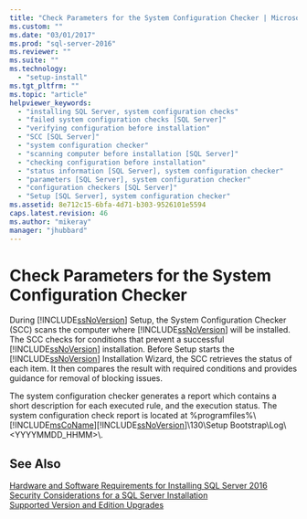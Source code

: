 ```yaml
---
title: "Check Parameters for the System Configuration Checker | Microsoft Docs"
ms.custom: ""
ms.date: "03/01/2017"
ms.prod: "sql-server-2016"
ms.reviewer: ""
ms.suite: ""
ms.technology: 
  - "setup-install"
ms.tgt_pltfrm: ""
ms.topic: "article"
helpviewer_keywords: 
  - "installing SQL Server, system configuration checks"
  - "failed system configuration checks [SQL Server]"
  - "verifying configuration before installation"
  - "SCC [SQL Server]"
  - "system configuration checker"
  - "scanning computer before installation [SQL Server]"
  - "checking configuration before installation"
  - "status information [SQL Server], system configuration checker"
  - "parameters [SQL Server], system configuration checker"
  - "configuration checkers [SQL Server]"
  - "Setup [SQL Server], system configuration checker"
ms.assetid: 8e712c15-6bfa-4d71-b303-9526101e5594
caps.latest.revision: 46
ms.author: "mikeray"
manager: "jhubbard"
---
```

# Check Parameters for the System Configuration Checker
  During [!INCLUDE[ssNoVersion](../../../a9notintoc/includes/ssnoversion-md.md)] Setup, the System Configuration Checker (SCC) scans the computer where [!INCLUDE[ssNoVersion](../../../a9notintoc/includes/ssnoversion-md.md)] will be installed. The SCC checks for conditions that prevent a successful [!INCLUDE[ssNoVersion](../../../a9notintoc/includes/ssnoversion-md.md)] installation. Before Setup starts the [!INCLUDE[ssNoVersion](../../../a9notintoc/includes/ssnoversion-md.md)] Installation Wizard, the SCC retrieves the status of each item. It then compares the result with required conditions and provides guidance for removal of blocking issues.  
  
 The system configuration checker generates a report which contains a short description for each executed rule, and the execution status. The system configuration check report is located at %programfiles%\\[!INCLUDE[msCoName](../../../a9notintoc/includes/msconame-md.md)][!INCLUDE[ssNoVersion](../../../a9notintoc/includes/ssnoversion-md.md)]\130\Setup Bootstrap\Log\\<YYYYMMDD_HHMM>\\.  
  
## See Also  
 [Hardware and Software Requirements for Installing SQL Server 2016](../../../sql-server/install/hardware-and-software-requirements-for-installing-sql-server.md)   
 [Security Considerations for a SQL Server Installation](../../../sql-server/install/security-considerations-for-a-sql-server-installation.md)   
 [Supported Version and Edition Upgrades](../../../database-engine/install/windows/supported-version-and-edition-upgrades.md)  
  
  